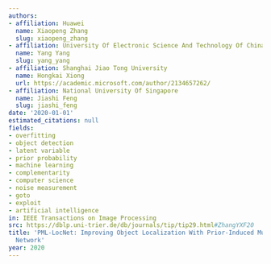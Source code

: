 ```yaml
---
authors:
- affiliation: Huawei
  name: Xiaopeng Zhang
  slug: xiaopeng_zhang
- affiliation: University Of Electronic Science And Technology Of China
  name: Yang Yang
  slug: yang_yang
- affiliation: Shanghai Jiao Tong University
  name: Hongkai Xiong
  url: https://academic.microsoft.com/author/2134657262/
- affiliation: National University Of Singapore
  name: Jiashi Feng
  slug: jiashi_feng
date: '2020-01-01'
estimated_citations: null
fields:
- overfitting
- object detection
- latent variable
- prior probability
- machine learning
- complementarity
- computer science
- noise measurement
- goto
- exploit
- artificial intelligence
in: IEEE Transactions on Image Processing
src: https://dblp.uni-trier.de/db/journals/tip/tip29.html#ZhangYXF20
title: 'PML-LocNet: Improving Object Localization With Prior-Induced Multi-View Learning
  Network'
year: 2020
---
```


